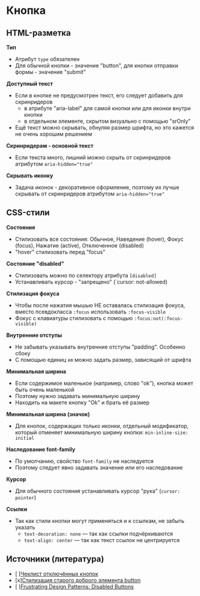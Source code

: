 # **Кнопка**

## HTML-разметка
**Тип**
- Атрибут `type` обязателен
- Для обычной кнопки - значение "button", для кнопки отправки формы - значение "submit"

**Доступный текст**
- Если в кнопке не предусмотрен текст, его следует добавить для скринридеров
  - в атрибуте "aria-label" для самой кнопки или для иконки внутри кнопки
  - в отдельном элементе, скрытом визуально с помощью "srOnly"
- Ещё текст можно скрывать, обнуляя размер шрифта, но это кажется не очень хорошим решением

**Скринридерам - основной текст**
- Если текста много, лишний можно скрыть от скринридеров атрибутом `aria-hidden="true"`

**Скрывать иконку**
- Задача иконок - декоративное оформление, поэтому их лучше скрывать от скринридеров атрибутом `aria-hidden="true"`


## CSS-стили
**Состояния**
- Стилизовать все состояния: Обычное, Наведение (hover), Фокус (focus), Нажатие (active), Отключенное (disabled)
- "hover" стилизовать перед "focus"

**Состояние "disabled"**
- Стилизовать можно по селектору атрибута `[disabled]`
- Устанавливать курсор - "запрещено" (`cursor: not-allowed)

**Стилизация фокуса**
- Чтобы после нажатия мышью НЕ оставалась стилизация фокуса, вместо псевдокласса `:focus` использовать `:focus-visible`
- Фокус с клавиатуры стилизовать с помощью `:focus:not(:focus-visible)`

**Внутренние отступы**
- Не забывать указывать внутренние отступы "padding". Особенно сбоку
- С помощью единиц `em` можно задать размер, зависящий от шрифта

**Минимальная ширина**
- Если содержимое маленькое (например, слово "ok"), кнопка может быть очень маленькой
- Поэтому нужно задавать минимальную ширину
- Находить на макете кнопку "Ok" и брать её размер

**Минимальная ширина (значок)**
- Для кнопок, содержащих только иконки, отдельный модификатор, который отменяет минимальную ширину кнопки: `min-inline-size: initial`

**Наследование font-family**
- По умолчанию, свойство `font-family` не наследуется
- Поэтому следует явно задавать значение или его наследование

**Курсор**
- Для обычного состояния устанавливать курсор "рука" (`cursor: pointer`)

**Ссылки**
- Так как стили кнопки могут применяться и к ссылкам, не забыть указать
  - `text-decoration: none` — так как ссылки подчёркиваются
  - `text-align: center` — так как текст ссылок не центрируется


## Источники (литература)
- [ ][Чеклист отключённых кнопок](https://twitter.com/smashingmag/status/1422851562414673924)
- [x][Стилизация старого доброго элемента button](https://habr.com/ru/company/ruvds/blog/489820/)
- [ ][Frustrating Design Patterns: Disabled Buttons](https://www.smashingmagazine.com/2021/08/frustrating-design-patterns-disabled-buttons/)